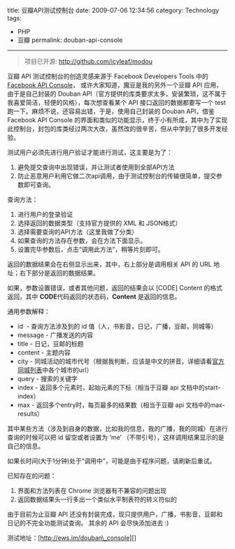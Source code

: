 title: 豆瓣API测试控制台
date: 2009-07-06 12:34:56
category: Technology
tags:
- PHP
- 豆瓣
permalink: douban-api-console

---

> 项目已开源: http://github.com/icyleaf/modou

豆瓣 API 测试控制台的创造灵感来源于 Facebook Developers Tools 中的[Facebook API Console][]， 或许大家知道，魔豆是我的另外一个豆瓣 API 应用，由于是自己封装的 Douban
API（官方提供的库类要求太多，安装繁琐，这不属于我喜爱简洁，轻便的风格），每次想查看某个
API 接口返回的数据都要写一个 test 跑一下。麻烦不说，还容易出错，于是，使用自己封装的 Douban API，借鉴 Facebook API Console
的界面和类似的功能显示，终于小有所成，其中为了实现此控制台，封包的库类经过两次大改，虽然改的很辛苦，但从中学到了很多开发经验。

测试用户必须先进行用户验证才能进行测试，这主要是为了：

1.  避免提交查询中出现错误，并让测试者使用到全部API方法
2.  防止恶意用户利用它做二次api调用，由于测试控制台的传输很简单，提交参数即可查询。

查询方法：

1.  进行用户的登录验证
2.  选择返回的数据类型（支持官方提供的 XML 和 JSON格式）
3.  选择需要查询的API方法（这里我做了分类）
4.  如果查询的方法存在参数，会在方法下面显示。
5.  设置完毕参数后，点击“调用此方法”，稍等片刻即可。

返回的数据结果会在右侧显示出来，其中，右上部分是调用相关 API 的 URL 地址；右下部分是返回的数据结果。

如果，参数设置错误，或者其他问题，返回的结果会以 [CODE] Content
的格式返回，其中 **CODE**代码返回的状态码，**Content** 是返回的信息。

通用参数解释：

-   id  - 查询方法涉及到的 id 值（人，书影音，日记，广播，豆邮，同城等）
-   message - 广播发送的内容
-   title - 日记，豆邮的标题
-   content - 主题内容
-   city - 同城活动的城市代号（根据我判断，应该是中文的拼音，详细请看[官方同城列表][]中各个城市的url）
-   query - 搜索的关键字
-   index - 返回多个元素时，起始元素的下标（相当于豆瓣 api 文档中的start-index）
-   max - 返回多个entry时，每页最多的结果数（相当于豆瓣 api 文档中的max-results）

其中某些方法（涉及到自身的数据，比如我的信息，我的广播，我的同城）在进行查询的时候可以把
id 留空或者设置为 ‘me’ （不带引号），这样调用结果显示的是自己的信息。

如果长时间(大于1分钟)处于“调用中”，可能是由于程序问题，请刷新后重试。

已知存在的问题：

1.  界面和方法列表在 Chrome 浏览器有不兼容的问题出现
2.  返回数据结果头一行多出一个类似水平制表符的转义符似的

由于目前为止豆瓣 API 还没有封装完成，现只提供用户，广播，书影音，豆邮和日记的不完全功能测试查询。
其余的 API 会尽快添加进去 :)

测试地址：[http://ews.im/douban\_console][]

  [Facebook API Console]: http://developers.facebook.com/tools.php
  [官方同城列表]: http://www.douban.com/location/world/
  [http://ews.im/douban\_console]: http://ews.im/douban_console
